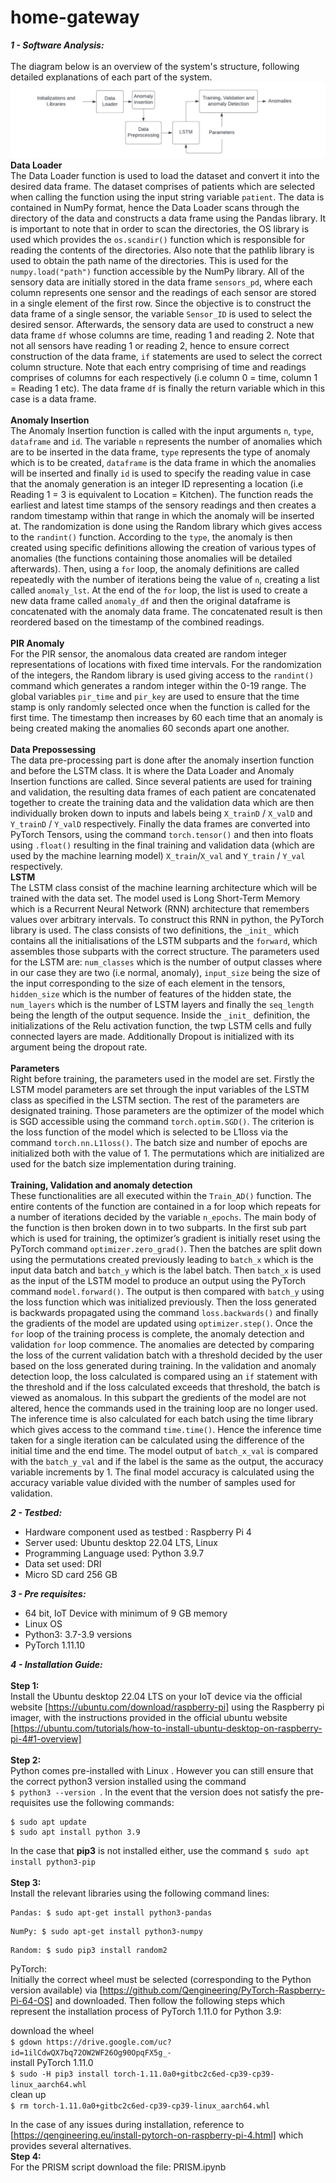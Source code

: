 # home-gateway

***1 - Software Analysis:***\
\
The diagram below is an overview of the system's structure, following detailed explanations of each part of the system.
![System Overview](SystemOverview.jpg)
**Data Loader**\
The Data Loader function is used to load the dataset and convert it into the desired data frame. The dataset comprises of patients which are selected when calling the function  using the input string  variable ```patient```.  The data is contained in NumPy format, hence the Data Loader scans through the directory of the data and constructs a data frame using the Pandas library. It is important to note that in order to scan the directories, the OS library is used which provides the ```os.scandir()``` function which is responsible for reading the contents of the directories. Also note that the pathlib library is used to obtain the path name of the directories. This is used for the ```numpy.load("path")``` function accessible by the NumPy library. All of the sensory data are initially stored in the data frame ```sensors_pd```, where each column represents one sensor and the readings of each sensor are stored in a single element of the first row. Since the objective is to construct the data frame of a single sensor, the variable ```Sensor_ID``` is used to select the desired sensor. Afterwards, the sensory data are used to construct a new data frame ```df``` whose columns are time, reading 1 and reading 2. Note that not all sensors have reading 1 or reading 2, hence to ensure correct construction of the data frame, ```if``` statements are used to select the correct column structure. Note that each entry comprising of time and readings comprises of columns for each respectively (i.e column 0 = time, column 1 = Reading 1 etc). The data frame ```df``` is finally the return variable which in this case is a data frame.\
\
**Anomaly Insertion**\
The Anomaly Insertion function is called with the input arguments ```n```, ```type```, ```dataframe``` and ```id```. The variable ```n``` represents the number of anomalies which are to be inserted in the data frame, ```type``` represents the type of anomaly which is to be created, ```dataframe``` is the data frame in which the anomalies will be inserted and finally ```id``` is used to specify the reading value in case that the anomaly generation is an integer ID representing a location (i.e  Reading 1 = 3 is equivalent to Location = Kitchen). The function reads the earliest and latest time stamps of the sensory readings and then creates a random timestamp within that range in which the anomaly will be inserted at. The randomization is done using the Random library which gives access to the ```randint()``` function.  According to the ```type```, the anomaly is then created using specific definitions allowing the creation of various types of anomalies  (the functions containing those anomalies will be detailed afterwards). Then, using a ```for``` loop, the anomaly definitions are called repeatedly with the number of iterations being the value of ```n```, creating a list called ```anomaly_lst```. At the end of the ```for``` loop, the list is used to create a new data frame called ```anomaly_df``` and then the original dataframe is concatenated with the anomaly data frame. The concatenated result is then reordered based on the timestamp of the combined readings.\
\
**PIR Anomaly**\
For the PIR sensor, the anomalous data created are random integer representations of locations with fixed time intervals. For the randomization of the integers, the Random library is used giving access to the ```randint()``` command which generates a random integer within the 0-19 range. The global variables ```pir_time``` and ```pir_key``` are used to ensure that the time stamp is only randomly selected once when the function is called for the first time. The timestamp then increases by 60 each time that an anomaly is being created making the anomalies 60 seconds apart one another.\
\
**Data Prepossessing**\
The data pre-processing part is done after the anomaly insertion function and before the LSTM class. It is where the Data Loader and Anomaly Insertion functions are called. Since several patients are used for training and validation, the resulting data frames of each patient are concatenated together to create the training data and the validation data which are then individually broken down to inputs and labels being ```X_trainD``` / ```X_valD``` and ```Y_trainD``` / ```Y_valD``` respectively. Finally the data frames are converted into PyTorch Tensors, using the command ```torch.tensor()``` and then into floats using ```.float()``` resulting in the final training and validation data (which are used by the machine learning model) ```X_train```/```X_val``` and ```Y_train``` / ```Y_val``` respectively. 
\
**LSTM**\
The LSTM class consist of the machine learning architecture which will be trained with the data set. The model used is Long Short-Term Memory which is a Recurrent Neural Network (RNN) architecture that remembers values over arbitrary intervals. To construct this RNN in python, the PyTorch library is used. The class consists of two definitions, the ```_init_``` which contains all the initialisations of the LSTM subparts and the ```forward```, which assembles those subparts with the correct structure.  The parameters used for the LSTM are: ```num_classes``` which is the number of output classes where in our case they are two (i.e normal, anomaly), ```input_size``` being the size of the input corresponding to the size of each element in the tensors, ```hidden_size``` which is the number of features of the hidden state, the ```num_layers``` which is the number of LSTM layers and finally the ```seq_length``` being the length of the output sequence. Inside the ```_init_``` definition, the initializations of the Relu activation function, the twp LSTM cells and fully connected layers are made. Additionally Dropout is initialized with its argument being the dropout rate.\
\
**Parameters**\
Right before training, the parameters used in the model are set. Firstly the LSTM model parameters are set through the input variables of the LSTM class as specified in the LSTM section. The rest of the parameters are designated training. Those parameters are the optimizer of the model which is SGD accessible using the command ```torch.optim.SGD()```. The criterion is the loss function of the model which is selected to be L1loss via the command ```torch.nn.L1loss()```. The batch size and number of epochs are initialized both with the value of 1. The permutations which are initialized are used for the batch size implementation during training.\
\
**Training, Validation and anomaly detection**\
These functionalities are all executed within the ```Train_AD()``` function. The entire contents of the function are contained in a for loop which repeats for a number of iterations decided by the variable ```n_epochs```. The main body of the function is then broken down in to two subparts. In the first sub part which is used for training, the optimizer’s gradient is initially reset using the PyTorch command ```optimizer.zero_grad()```.  Then the batches are split down using the permutations created previously leading to ```batch_x``` which is the input data batch and ```batch_y``` which is the label batch. Then ```batch_x``` is used as the input of the LSTM model to produce an output using the PyTorch command ```model.forward()```. The output is then compared with ```batch_y``` using the loss function which was initialized previously. Then the loss generated is backwards propagated using the command ```loss.backwards()``` and finally the gradients of the model are updated using ```optimizer.step()```. Once the ```for``` loop of the training process is complete, the anomaly detection and validation ```for``` loop commence. The anomalies are detected by comparing the loss of the current validation batch with a threshold decided by the user based on the loss generated during training. In the validation and anomaly detection loop, the loss calculated is compared using an ```if``` statement with the threshold and if the loss calculated exceeds that threshold, the batch is viewed as anomalous. In this subpart the gredients of the model are not altered, hence the commands used in the training loop are no longer used. The inference time is also calculated for each batch using the time library which gives access to the command ```time.time()```. Hence the inference time taken for a single iteration can be calculated using the difference of the initial time and the end time. The model output of ```batch_x_val``` is compared with the ```batch_y_val``` and if the label is the same as the output, the accuracy variable increments by 1. The final model accuracy is calculated using the accuracy variable value divided with the number of samples used for validation.

***2 - Testbed:***
* Hardware component used as testbed : Raspberry Pi 4
* Server used: Ubuntu desktop 22.04 LTS, Linux
* Programming Language used: Python 3.9.7
* Data set used: DRI
* Micro SD card 256 GB

***3 - Pre requisites:***
* 64 bit, IoT Device with minimum of 9 GB memory
* Linux OS
* Python3: 3.7-3.9 versions
* PyTorch 1.11.10

***4 - Installation Guide:***\
\
**Step 1:**\
Install the Ubuntu desktop 22.04 LTS on  your IoT device via the official website [https://ubuntu.com/download/raspberry-pi] using the Raspberry pi imager, with the instructions provided in the official ubuntu website [https://ubuntu.com/tutorials/how-to-install-ubuntu-desktop-on-raspberry-pi-4#1-overview]
\
\
**Step 2:**\
Python comes pre-installed with Linux . However you can still ensure that the correct python3 version installed using the command  
```$ python3 --version ```. In the event that the version does not satisfy the pre-requisites use the following commands: 
```
$ sudo apt update
$ sudo apt install python 3.9
```
In the case that **pip3** is not installed either, use the command ```$ sudo apt install python3-pip```
\
\
**Step 3:**\
Install the relevant libraries using the following command lines:
```
Pandas: $ sudo apt-get install python3-pandas
```
```
NumPy: $ sudo apt-get install python3-numpy
```
```
Random: $ sudo pip3 install random2
```
PyTorch:\
Initially the correct wheel must be selected (corresponding to the Python version available) via [https://github.com/Qengineering/PyTorch-Raspberry-Pi-64-OS] and downloaded. Then follow the following steps which represent the installation process of PyTorch 1.11.0 for Python 3.9:

download the wheel\
```$ gdown https://drive.google.com/uc?id=1ilCdwQX7bq72OW2WF26Og90OpqFX5g_-```\
install PyTorch 1.11.0\
```$ sudo -H pip3 install torch-1.11.0a0+gitbc2c6ed-cp39-cp39-linux_aarch64.whl```\
clean up\
```$ rm torch-1.11.0a0+gitbc2c6ed-cp39-cp39-linux_aarch64.whl```

In the case of any issues during installation, reference to [https://qengineering.eu/install-pytorch-on-raspberry-pi-4.html] which provides several alternatives.
\
**Step 4:**\
For the PRISM script download the file: PRISM.ipynb
















